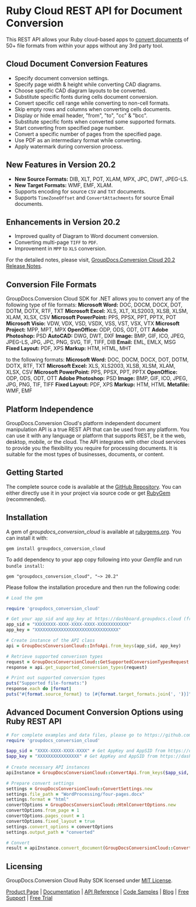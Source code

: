 # Ruby Cloud REST API for Document Conversion

This REST API allows your Ruby cloud-based apps to [convert documents](https://products.groupdocs.cloud/conversion/ruby) of 50+ file formats from within your apps without any 3rd party tool.

## Cloud Document Conversion Features

- Specify document conversion settings.
- Specify page width & height while converting CAD diagrams.
- Choose specific CAD diagram layouts to be converted.
- Substitute specific fonts during cells document conversion.
- Convert specific cell range while converting to non-cell formats.
- Skip empty rows and columns when converting cells documents.
- Display or hide email header, "from", "to", "cc" & "bcc".
- Substitute specific fonts when converted some supported formats.
- Start converting from specified page number.
- Convert a specific number of pages from the specified page.
- Use PDF as an intermediary format while converting.
- Apply watermark during conversion process.

## New Features in Version 20.2

- **New Source Formats:** DIB, XLT, POT, XLAM, MPX, JPC, DWT, JPEG-LS.
- **New Target Formats:** WMF, EMF, XLAM.
- Supports encoding for source `CSV` and `TXT` documents.
- Supports `TimeZoneOffset` and `ConvertAttachments` for source Email documents.

## Enhancements in Version 20.2

- Improved quality of Diagram to Word document conversion.
- Converting multi-page `TIFF` to `PDF`.
- Improvement in `MPP` to `XLS` conversion.

For the detailed notes, please visit, [GroupDocs.Conversion Cloud 20.2 Release Notes](https://wiki.groupdocs.cloud/conversioncloud/release-notes/2020/groupdocs-conversion-cloud-20-2-release-notes/).

## Conversion File Formats

GroupDocs.Conversion Cloud SDK for .NET allows you to convert any of the following type of file formats:
**Microsoft Word:** DOC, DOCM, DOCX, DOT, DOTM, DOTX, RTF, TXT
**Microsoft Excel:** XLS, XLT, XLS2003, XLSB, XLSM, XLAM, XLSX, CSV
**Microsoft PowerPoint:** PPS, PPSX, PPT, PPTX, POT
**Microsoft Visio:** VDW, VDX, VSD, VSDX, VSS, VST, VSX, VTX
**Microsoft Project:** MPP, MPT, MPX
**OpenOffice:** ODP, ODS, ODT, OTT
**Adobe Photoshop:** PSD
**AutoCAD:** DWG, DWT, DXF
**Image:** BMP, GIF, ICO, JPEG, JPEG-LS, JPG, JPC, PNG, SVG, TIF, TIFF, DIB
**Email:** EML, EMLX, MSG
**Fixed Layout:** PDF, XPS
**Markup:** HTM, HTML, MHT

to the following formats:
**Microsoft Word:** DOC, DOCM, DOCX, DOT, DOTM, DOTX, RTF, TXT
**Microsoft Excel:** XLS, XLS2003, XLSB, XLSM, XLAM, XLSX, CSV
**Microsoft PowerPoint:** PPS, PPSX, PPT, PPTX
**OpenOffice:** ODP, ODS, ODT, OTT
**Adobe Photoshop:** PSD
**Image:** BMP, GIF, ICO, JPEG, JPG, PNG, TIF, TIFF
**Fixed Layout:** PDF, XPS
**Markup:** HTM, HTML
**Metafile:** WMF, EMF

## Platform Independence

GroupDocs.Conversion Cloud's platform independent document manipulation API is a true REST API that can be used from any platform. You can use it with any language or platform that supports REST, be it the web, desktop, mobile, or the cloud. The API integrates with other cloud services to provide you the flexibility you require for processing documents. It is suitable for the most types of businesses, documents, or content.

## Getting Started

The complete source code is available at the [GitHub Repository](https://github.com/groupdocs-conversion-cloud/groupdocs-conversion-cloud-ruby). You can either directly use it in your project via source code or get [RubyGem](https://rubygems.org/gems/groupdocs_conversion_cloud) (recommended).

## Installation

A gem of *groupdocs_conversion_cloud* is available at [rubygems.org](https://rubygems.org/). You can install it with:

`gem install groupdocs_conversion_cloud`

To add dependency to your app copy following into your *Gemfile* and run `bundle install`:

`gem "groupdocs_conversion_cloud", "~> 20.2"`

Please follow the installation procedure and then run the following code:

```ruby
# Load the gem

require 'groupdocs_conversion_cloud'

# Get your app_sid and app_key at https://dashboard.groupdocs.cloud (free registration is required).
app_sid = "XXXXXXXX-XXXX-XXXX-XXXX-XXXXXXXXXXXX"
app_key = "XXXXXXXXXXXXXXXXXXXXXXXXXXXXXXXX"

# Create instance of the API class
api = GroupDocsConversionCloud::InfoApi.from_keys(app_sid, app_key)

# Retrieve supported converison types
request = GroupDocsConversionCloud::GetSupportedConversionTypesRequest.new
response = api.get_supported_conversion_types(request)

# Print out supported conversion types
puts("Supported file-formats:")
response.each do |format|
puts("#{format.source_format} to [#{format.target_formats.join(', ')}]")
```

## Advanced Document Conversion Options using Ruby REST API

```ruby
# For complete examples and data files, please go to https://github.com/groupdocs-conversion-cloud/groupdocs-conversion-cloud-ruby-samples
require 'groupdocs_conversion_cloud'

$app_sid = "XXXX-XXXX-XXXX-XXXX" # Get AppKey and AppSID from https://dashboard.groupdocs.cloud
$app_key = "XXXXXXXXXXXXXXXX" # Get AppKey and AppSID from https://dashboard.groupdocs.cloud
  
# Create necessary API instances
apiInstance = GroupDocsConversionCloud::ConvertApi.from_keys($app_sid, $app_key)

# Prepare convert settings
settings = GroupDocsConversionCloud::ConvertSettings.new
settings.file_path = "WordProcessing/four-pages.docx"
settings.format = "html"
convertOptions = GroupDocsConversionCloud::HtmlConvertOptions.new
convertOptions.from_page = 1
convertOptions.pages_count = 1
convertOptions.fixed_layout = true
settings.convert_options = convertOptions
settings.output_path = "converted"

# Convert
result = apiInstance.convert_document(GroupDocsConversionCloud::ConvertDocumentRequest.new(settings))
```

## Licensing

GroupDocs.Conversion Cloud Ruby SDK licensed under [MIT License](https://github.com/groupdocs-conversion-cloud/groupdocs-conversion-cloud-ruby/blob/master/LICENSE).

[Product Page](https://products.groupdocs.cloud/conversion/ruby) | [Documentation](https://wiki.groupdocs.cloud/conversioncloud/) | [API Reference](https://apireference.groupdocs.cloud/conversion/) | [Code Samples](https://github.com/groupdocs-conversion-cloud/groupdocs-conversion-cloud-ruby) | [Blog](https://blog.groupdocs.cloud/category/conversion/) | [Free Support](https://forum.groupdocs.cloud/c/conversion) | [Free Trial](https://dashboard.groupdocs.cloud/#/apps)
